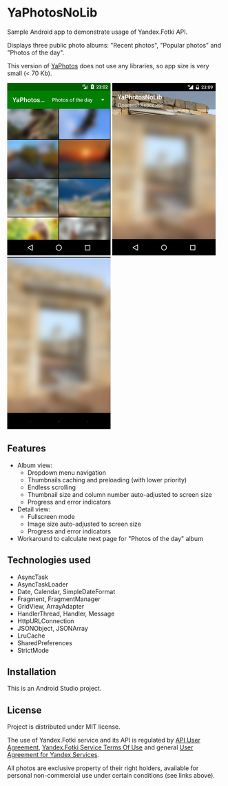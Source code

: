# YaPhotosNoLib

Sample Android app to demonstrate usage of Yandex.Fotki API.

Displays three public photo albums: "Recent photos", "Popular photos" and "Photos of the day".

This version of [YaPhotos](https://github.com/gmk57/ya-photos) does not use any libraries, so app size is very small (< 70 Kb).

![Album view](app/src/main/screen_album.png)  ![Photo view](app/src/main/screen_photo.png)  ![Fullscreen view](app/src/main/screen_full.png)

## Features

- Album view:
  - Dropdown menu navigation
  - Thumbnails caching and preloading (with lower priority)
  - Endless scrolling
  - Thumbnail size and column number auto-adjusted to screen size
  - Progress and error indicators
- Detail view:
  - Fullscreen mode
  - Image size auto-adjusted to screen size
  - Progress and error indicators
- Workaround to calculate next page for "Photos of the day" album

## Technologies used

- AsyncTask
- AsyncTaskLoader
- Date, Calendar, SimpleDateFormat
- Fragment, FragmentManager
- GridView, ArrayAdapter
- HandlerThread, Handler, Message
- HttpURLConnection
- JSONObject, JSONArray
- LruCache
- SharedPreferences
- StrictMode

## Installation

This is an Android Studio project.

## License

Project is distributed under MIT license.

The use of Yandex.Fotki service and its API is regulated by [API User Agreement](https://yandex.ru/legal/fotki_api/), [Yandex.Fotki Service Terms Of Use](https://yandex.ru/legal/fotki_termsofuse/) and general [User Agreement for Yandex Services](https://yandex.com/legal/rules/).

All photos are exclusive property of their right holders, available for personal non-commercial use under certain conditions (see links above).